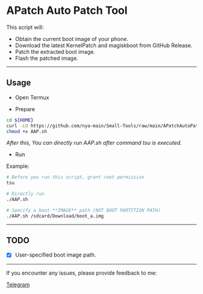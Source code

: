 # APatch Auto Patch Tool

This script will:

- Obtain the current boot image of your phone.
- Download the latest KernelPatch and magiskboot from GitHub Release.
- Patch the extracted boot image.
- Flash the patched image.

---

## Usage

- Open Termux

- Prepare

```bash
cd ${HOME}
curl -LO https://github.com/nya-main/Small-Tools/raw/main/APatchAutoPatch/AAP.sh
chmod +x AAP.sh
```

*After this, You can directly run AAP.sh after command tsu is executed.*

- Run

Example:

```bash
# Before you run this script, grant root permission
tsu

# Directly run
./AAP.sh 

# Specify a boot **IMAGE** path (NOT BOOT PARTITION PATH)
./AAP.sh /sdcard/Download/boot_a.img
```

---

## TODO

- [x] User-specified boot image path.

---

If you encounter any issues, please provide feedback to me:  

[Telegram](https://t.me/nya_main)
